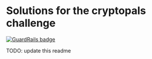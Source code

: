 # Solutions for the cryptopals challenge

[![GuardRails badge](https://badges.production.guardrails.io/alexandre/cryptopals.svg)](https://www.guardrails.io)

TODO: update this readme
